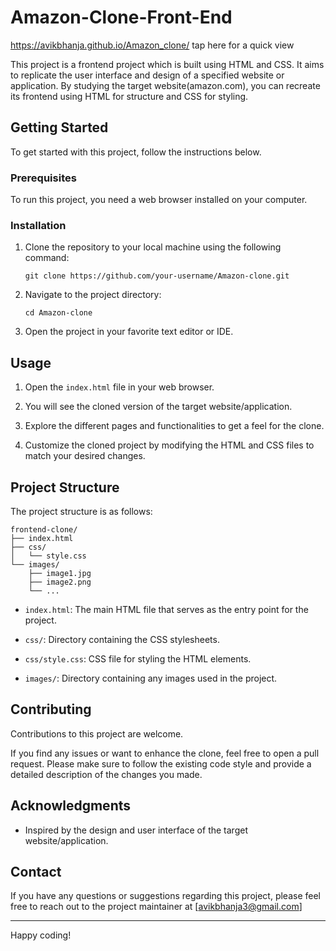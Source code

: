 # Amazon-Clone-Front-End
https://avikbhanja.github.io/Amazon_clone/ tap here for a quick view

This project is a frontend project which is built using HTML and CSS. It aims to replicate the user interface and design of a specified website or application. By studying the target website(amazon.com), you can recreate its frontend using HTML for structure and CSS for styling.

## Getting Started
To get started with this project, follow the instructions below.

### Prerequisites
To run this project, you need a web browser installed on your computer.

### Installation
1. Clone the repository to your local machine using the following command:

   ```shell
   git clone https://github.com/your-username/Amazon-clone.git
   ```

2. Navigate to the project directory:

   ```shell
   cd Amazon-clone
   ```

3. Open the project in your favorite text editor or IDE.

## Usage

1. Open the `index.html` file in your web browser.

2. You will see the cloned version of the target website/application.

3. Explore the different pages and functionalities to get a feel for the clone.

4. Customize the cloned project by modifying the HTML and CSS files to match your desired changes.

## Project Structure

The project structure is as follows:

```
frontend-clone/
├── index.html
├── css/
│   └── style.css
└── images/
    ├── image1.jpg
    ├── image2.png
    └── ...
```

- `index.html`: The main HTML file that serves as the entry point for the project.

- `css/`: Directory containing the CSS stylesheets.

- `css/style.css`: CSS file for styling the HTML elements.

- `images/`: Directory containing any images used in the project.

## Contributing

Contributions to this project are welcome. 

If you find any issues or want to enhance the clone, feel free to open a pull request. Please make sure to follow the existing code style and provide a detailed description of the changes you made.

## Acknowledgments

- Inspired by the design and user interface of the target website/application.

## Contact

If you have any questions or suggestions regarding this project, please feel free to reach out to the project maintainer at [avikbhanja3@gmail.com]

---

Happy coding!
